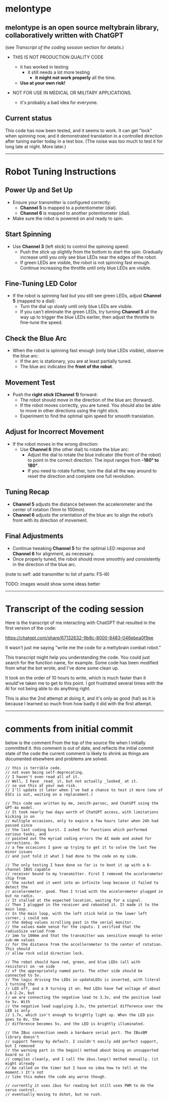 # melontype
## melontype is an open source meltybrain library, collaboratively written with ChatGPT
(see _Transcript of the coding session_ section for details.)

* THIS IS NOT PRODUCTION QUALITY CODE
  * it has worked in testing
    * it still needs a lot more testing
      * **it might not work properly** all the time.
  * **Use at your own risk!**

* NOT FOR USE IN MEDICAL OR MILITARY APPLICATIONS.
  * it's probably a bad idea for everyone.

## Current status
This code has now been tested, and it seems to work. It can get "lock" when spinning now, 
and it demonstrated translation in a controlled direction after tuning earlier today in a 
test box. (The noise was too much to test it for long late at night. More later.)

------

# Robot Tuning Instructions

## Power Up and Set Up
- Ensure your transmitter is configured correctly:
  - **Channel 5** is mapped to a potentiometer (dial).
  - **Channel 6** is mapped to another potentiometer (dial).
- Make sure the robot is powered on and ready to spin.

## Start Spinning
- Use **Channel 3** (left stick) to control the spinning speed:
  - Push the stick up slightly from the bottom to start the spin. Gradually increase until you only see blue LEDs near the edges of the robot.
  - If green LEDs are visible, the robot is not spinning fast enough. Continue increasing the throttle until only blue LEDs are visible.

## Fine-Tuning LED Color
- If the robot is spinning fast but you still see green LEDs, adjust **Channel 5** (mapped to a dial):
  - Turn the dial up slowly until only blue LEDs are visible.
  - If you can't eliminate the green LEDs, try turning **Channel 5** all the way up to trigger the blue LEDs earlier, then adjust the throttle to fine-tune the speed.

## Check the Blue Arc
- When the robot is spinning fast enough (only blue LEDs visible), observe the blue arc:
  - If the arc is stationary, you are at least partially tuned.
  - The blue arc indicates the **front of the robot**.

## Movement Test
- Push the **right stick (Channel 1)** forward:
  - The robot should move in the direction of the blue arc (forward).
  - If the robot moves correctly, you are tuned. You should also be able to move in other directions using the right stick.
  - Experiment to find the optimal spin speed for smooth translation.

## Adjust for Incorrect Movement
- If the robot moves in the wrong direction:
  - Use **Channel 6** (the other dial) to rotate the blue arc:
    - Adjust the dial to rotate the blue indicator (the front of the robot) to point in the correct direction. The input ranges from **-180° to 180°**.
    - If you need to rotate further, turn the dial all the way around to reset the direction and complete one full revolution.

## Tuning Recap
- **Channel 5** adjusts the distance between the accelerometer and the center of rotation (1mm to 100mm).
- **Channel 6** adjusts the orientation of the blue arc to align the robot’s front with its direction of movement.

## Final Adjustments
- Continue tweaking **Channel 5** for the optimal LED response and **Channel 6** for alignment, as necessary.
- Once properly tuned, the robot should move smoothly and consistently in the direction of the blue arc.


(note to self: add transmitter to list of parts: FS-i6)

TODO: images would show some ideas better

------
# Transcript of the coding session
Here is the transcript of me interacting with ChatGPT that resulted in the first version
of the code:

  https://chatgpt.com/share/67132632-9b8c-8000-8483-046ebea0f9ee

It wasn't just me saying "write me the code for a meltybrain combat robot." 

This transcript might help you understanding the code. You could just search for the 
function name, for example. Some code has been modified from what the bot wrote, and
I've done some clean up. 

It took on the order of 10 hours to write, which is much faster than it would've taken
me to get to this point. I got frustrated several times with the AI for not being able
to do anything right. 

This is also the 2nd attempt at doing it, and it's only as good (ha!) as it
is because I learned so much from how badly it did with the first attempt.

------
# comments from initial commit
below is the comment From the top of the source file when I initially committed it.
this comment is out of date, and reflects the initial commit state of the code
the current comment is likely to shrink as things are documented elsewhere and
problems are solved. 


```
// this is terrible code.
// not even being self-deprecating.
// I haven't even read all of it.
// Well, I have _read_ it, but not actually _looked_ at it.
// so use this at your own risk.
// I'll update it later when I've had a chance to test it more (one of ESCs is out, waiting on a replacement.)

// This code was written by me, zenith-parsec, and ChatGPT using the GPT-4o model.
// It took nearly two days worth of ChatGPT access, with limitations kicking in on 
// multiple occasions, only to expire a few hours later when 24h had passed since 
// the last coding burst. I asked for functions which performed various tasks, and
// pointed out the myriad coding errors the AI made and asked for corrections. On
// a few occasions I gave up trying to get it to solve the last few minor issues 
// and just told it what I had done to the code on my side.

// The only testing I have done so far is to boot it up with a 6-channel IBUS capable
// receiver bound to my transmitter. First I removed the accelerometer chip from 
// the socket and it went into an infinite loop because it failed to detect the 
// accelerometer. good. Then I tried with the accelerometer plugged in but no radio.
// It stalled at the expected location, waiting for a signal.
// Then I plugged in the receiver and rebooted it. It made it to the main loop.
// In the main loop, with the left stick held in the lower left corner, i could see
// the debug values scrolling past in the serial monitor.
// the values made sense for the inputs. I verified that the radiusSize varied from 
// 1mm to 100mm and that the transmitter was sensitive enough to enter sub-mm values
// for the distance from the accellerometer to the center of rotation. This should 
// allow rock solid direction lock. 

// The robot should have red, green, and blue LEDs (all with resistors) on -ve side 
// of the appropriately named ports. The other side should be connected to 5v.
// The logic driving the LEDs in updateLEDs is inverted, with literal 1 turning the 
// LED off, and a 0 turning it on. Red LEDs have fwd voltage of about 1.6-2.2v, but
// we are connecting the negative lead to 3.3v, and the positive lead to 5v. With 
// the negative lead supplying 3.3v, the potential difference over the LED is only 
// 1.7v, which isn't enough to brightly light up. When the LED pin goes to 0v, the
// difference becomes 5v, and the LED is brightly illuminated.

// the IBus connection needs a hardware serial port. The IBusBM library doesn't 
// support Teensy by default. I couldn't easily add perfect support, but I removed
// the warning part in the begin() method about being an unsupported board so it
// compiles cleanly, and I call the ibus.loop() method manually. (it might already
// be called on the timer but I have no idea how to tell at the moment.) It's not
// like this makes the code any worse though.

// currently it uses ibus for reading but still uses PWM to do the servo control.
// eventually moving to dshot, but no rush.
```
